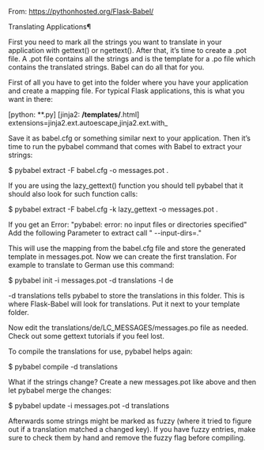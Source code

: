 From: https://pythonhosted.org/Flask-Babel/

Translating Applications¶

First you need to mark all the strings you want to translate in your application with gettext() or ngettext(). After that, it’s time to create a .pot file. A .pot file contains all the strings and is the template for a .po file which contains the translated strings. Babel can do all that for you.

First of all you have to get into the folder where you have your application and create a mapping file. For typical Flask applications, this is what you want in there:

[python: **.py]
[jinja2: **/templates/**.html]
extensions=jinja2.ext.autoescape,jinja2.ext.with_

Save it as babel.cfg or something similar next to your application. Then it’s time to run the pybabel command that comes with Babel to extract your strings:

$ pybabel extract -F babel.cfg -o messages.pot .

If you are using the lazy_gettext() function you should tell pybabel that it should also look for such function calls:

$ pybabel extract -F babel.cfg -k lazy_gettext -o messages.pot .

If you get an Error: "pybabel: error: no input files or directories specified"
Add the following Parameter to extract call " --input-dirs=."

This will use the mapping from the babel.cfg file and store the generated template in messages.pot. Now we can create the first translation. For example to translate to German use this command:

$ pybabel init -i messages.pot -d translations -l de

-d translations tells pybabel to store the translations in this folder. This is where Flask-Babel will look for translations. Put it next to your template folder.

Now edit the translations/de/LC_MESSAGES/messages.po file as needed. Check out some gettext tutorials if you feel lost.

To compile the translations for use, pybabel helps again:

$ pybabel compile -d translations

What if the strings change? Create a new messages.pot like above and then let pybabel merge the changes:

$ pybabel update -i messages.pot -d translations

Afterwards some strings might be marked as fuzzy (where it tried to figure out if a translation matched a changed key). If you have fuzzy entries, make sure to check them by hand and remove the fuzzy flag before compiling.

